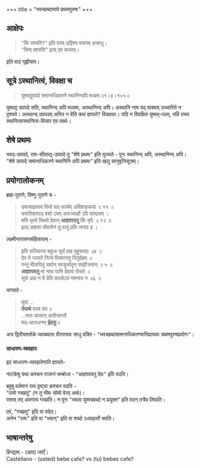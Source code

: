 +++
title = "भवच्छब्दाभावे प्रथमपुरुषः"
+++

## आक्षेपः
> "किं पश्यति?" इति परम् उद्दिश्य वचनम् असाधु।  
> "किम् पश्यसि" इत्य् एव वाच्यम्।

इति वादं गृह्णीयाम।

## सूत्रे ऽस्थानित्वं, विवक्षा च
> युष्मद्युपपदे समानाधिकरणे स्थानिन्यपि मध्यमः॥१।४।१०५॥

युष्मद्य् उपपदे सति,
स्थानिन्य् अपि मध्यमः, अस्थानिन्य् अपि।
अस्थानि नाम यद् वाक्यय् उच्चारिते न दृश्यते।
अस्थान्य् उपपदम् अस्ति न वेति कथं ज्ञायते? विवक्षातः।
यदि न विवक्षितं युष्मत्-पदम्, तर्हि तस्य स्थानित्वास्थानित्व-विचार एव व्यर्थः।

## शेषे प्रथमः
भवद्-उपपदे, राम-सीताद्य्-उपपदे तु "शेषे प्रथमः" इति युज्यते - पुनः स्थानिन्य् अपि, अस्थानिन्य् अपि।
"शेषे उपपदे समानाधिकरणे स्थानिनि अपि प्रथमः" इति खलु सानुवृत्तिसूत्रम्।

## प्रयोगालोकनम्
ब्रह्म-पुराणे, विष्णु-पुराणे च -

> उवाचाज्ञापय विभो यत् कार्यम् अविशङ्कया ॥ ११ ॥  
ययातिशापाद् वंशो ऽयम् अराज्यार्हो ऽपि साम्प्रतम् ।  
मयि भृत्ये स्थिते देवान् **आज्ञापयतु** किं नृपैः ॥ १२ ॥  
इत्य् उक्त्वा चोग्रसेनं तु वायुं प्रति जगाद ह ।

लक्ष्मीनारायणसंहितायाम् -

> इति सञ्चिन्त्य बहुधा सूर्यं प्राह मुहुस्तदा ॥४ ॥  
देव मे जायते नित्यं विचारस्तु पितुर्ग्रहम् ॥  
गन्तुं मीलयितुं सर्वान् स्वसॄर्भातॄन् सखीजनान् ॥ ५ ॥  
**आज्ञापयतु** मां नाथ यामि देवाय रोचते ॥  
सूर्यः प्राह न वै देवि कालोऽयं गमनाय न ॥६ ॥

भागवते - 

> युवां …  
**तेपाथे** परमं तपः॥  
…मत्तः कामान् अभीप्सन्तौ  
मद्-आराधनम् **ईहतुः**॥

अत्र द्वितीयश्लोके व्याख्याता वीरराघवः साधु वक्ति - "भवच्छब्दसामानाधिकरण्याभिप्रायकः प्रथमपुरुषप्रयोगः"। 

#### साधारण-व्यवहारः
इदं साधारण-व्यवहारेणापि ज्ञायते-

नाटकेषु यथा कश्चन राजानं सम्बोध्य - "आज्ञापयतु देवः" इति वदति।

बहुषु वर्तमानं रामं दृष्ट्वा कश्चन वदति -  
"रामो गच्छतु" (न तु भीमः सोमो वेत्य् अर्थः)।  
रामस् तद् अवगत्य गच्छति।
न पुनः "भवता युष्मच्छब्दो न प्रयुक्त" इति वदन् तत्रैव तिष्ठति।

एवं, "गच्छतु" इति वा वदेत्।  
अनेन "रामः" इति वा "भवान्" इति वा शब्दो ऽध्याहार्यो भवति। 


## भाषान्तरेषु 
हिन्द्याम् -  (आप) जाएँ।  
Castellano - (usted) bebe cafe? vs (tu) bebes cafe?  
